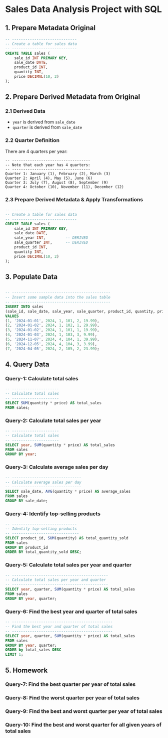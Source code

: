# Sales Data Analysis Project with SQL

## 1. Prepare Metadata Original 

~~~sql
-- -----------------------------
-- Create a table for sales data
-- -----------------------------
CREATE TABLE sales (
    sale_id INT PRIMARY KEY,
    sale_date DATE,
    product_id INT,
    quantity INT,
    price DECIMAL(10, 2)
);
~~~

## 2. Prepare Derived Metadata from Original 

### 2.1 Derived Data

* `year` is derived from `sale_date`
* `quarter` is derived from `sale_date`

### 2.2 Quarter Definition

There are 4 quarters per year:

~~~
-- -----------------------------------
-- Note that each year has 4 quarters:
-- -----------------------------------
Quarter 1: January (1), February (2), March (3)
Quarter 2: April (4), May (5), June (6)
Quarter 3: July (7), August (8), September (9)
Quarter 4: October (10), November (11), December (12)

~~~

### 2.3 Prepare Derived Metadata & Apply Transformations

~~~sql
-- -----------------------------
-- Create a table for sales data
-- -----------------------------
CREATE TABLE sales (
    sale_id INT PRIMARY KEY,
    sale_date DATE,
    sale_year INT,         -- DERIVED
    sale_quarter INT,      -- DERIVED
    product_id INT,
    quantity INT,
    price DECIMAL(10, 2)
);
~~~



## 3. Populate Data

~~~sql

-- --------------------------------------------
-- Insert some sample data into the sales table
-- --------------------------------------------
INSERT INTO sales 
(sale_id, sale_date, sale_year, sale_quarter, product_id, quantity, price) 
VALUES
(1, '2024-01-01', 2024, 1, 101, 2, 19.99),
(2, '2024-01-02', 2024, 1, 102, 1, 29.99),
(3, '2024-01-02', 2024, 1, 101, 1, 19.99),
(4, '2024-01-03', 2024, 1, 103, 3, 9.99),
(5, '2024-11-07', 2024, 4, 104, 1, 39.99),
(6, '2024-12-05', 2024, 4, 104, 3, 3.99),
(7, '2024-04-05', 2024, 2, 105, 2, 23.99);
~~~


## 4. Query Data

### Query-1: Calculate total sales

~~~sql
-- ---------------------
-- Calculate total sales
-- ---------------------
SELECT SUM(quantity * price) AS total_sales
FROM sales;
~~~

### Query-2: Calculate total sales per year

~~~sql
-- ---------------------
-- Calculate total sales
-- ---------------------
SELECT year, SUM(quantity * price) AS total_sales
FROM sales
GROUP BY year;
~~~

### Query-3: Calculate average sales per day

~~~sql
-- -------------------------------
-- Calculate average sales per day
-- -------------------------------
SELECT sale_date, AVG(quantity * price) AS average_sales
FROM sales
GROUP BY sale_date;
~~~

### Query-4: Identify top-selling products

~~~sql
-- -----------------------------
-- Identify top-selling products
-- ------------------------------
SELECT product_id, SUM(quantity) AS total_quantity_sold
FROM sales
GROUP BY product_id
ORDER BY total_quantity_sold DESC;
~~~

### Query-5: Calculate total sales per year and quarter

~~~sql
-- -------------------------------------------
-- Calculate total sales per year and quarter
-- -------------------------------------------
SELECT year, quarter, SUM(quantity * price) AS total_sales
FROM sales
GROUP BY year, quarter;
~~~

### Query-6: Find the best year and quarter of total sales

~~~sql
-- ---------------------------------------------
-- Find the best year and quarter of total sales
-- ---------------------------------------------
SELECT year, quarter, SUM(quantity * price) AS total_sales
FROM sales
GROUP BY year, quarter;
ORDER by total_sales DESC
LIMIT 1;
~~~

## 5. Homework

### Query-7: Find the best quarter per year of total sales

### Query-8: Find the worst quarter per year of total sales

### Query-9: Find the best and worst quarter per year of total sales

### Query-10: Find the best and worst quarter for all given years of total sales